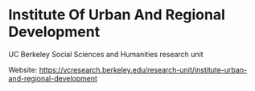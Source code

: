 # Institute Of Urban And Regional Development
UC Berkeley Social Sciences and Humanities research unit

Website: https://vcresearch.berkeley.edu/research-unit/institute-urban-and-regional-development
